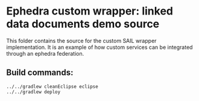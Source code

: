 # Ephedra custom wrapper: linked data documents demo source

This folder contains the source for the custom SAIL wrapper implementation. It
is an example of how custom services can be integrated through an ephedra federation.

## Build commands:

```
../../gradlew cleanEclipse eclipse
../../gradlew deploy
```